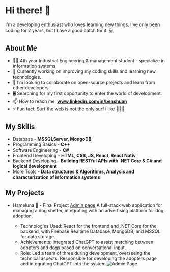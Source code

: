 # Hi there! 👋

I'm a developing enthusiast who loves learning new things. I've only been coding for 2 years, but I have a good catch for it. 💻

## About Me

- 👨‍🎓 4th year Industrial Engineering & management student - specialize in information systems.
- 🔭 Currently working on improving my coding skills and learning new technologies.
- 👯 I’m looking to collaborate on open-source projects and learn from other developers.
- 🖥 Searching for my first opportunity to enter the world of development. 
- 📫 How to reach me: **www.linkedin.com/in/benshuan**
- ⚡ Fun fact: Surf the web is not the only surf i like 🏄‍♂️😉

## My Skills

- Database - **MSSQLServer, MongoDB**
-	Programming Basics - **C++**
-	Software Engineering - **C#**
-	Frontend Developing - **HTML, CSS, JS, React, React Nativ**
-	Backend Developing - **Building RESTful APIs with .NET Core & C# and logical development**
-	More Tools - **Data structures & Algorithms, Analysis and characterization of information systems**

## My Projects

- Hameluna 🐶 - Final Project [Admin page](https://proj.ruppin.ac.il/cgroup54/test2/tar2/dist/#/admin)
  A full-stack web application for managing a dog shelter, integrating with an advertising 
  platform for dog adoption.
  
  * Technologies Used: React for the frontend and .NET Core for the backend, with 
  Firebase Realtime Database, MongoDB, and MSSQL for data storage.
  * Achievements: Integrated ChatGPT to assist matching between adopters and dogs 
  based on conversational input.
  * Role: Led a team of three during development, overseeing the technical aspects. 
  Responsible for developing the adopters page and integrating ChatGPT into the 
  system
  ![Admin Page.](https://firebasestorage.googleapis.com/v0/b/rpsruppin-79109.appspot.com/o/images%2Frue11p112%2FScreenshots%2FscreenShot866.6298754534579.jpeg?alt=media&token=8a3e9a61-9a76-4481-9347-e03d0dffc41d)



